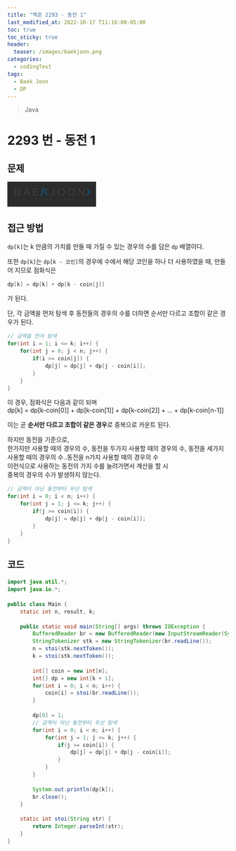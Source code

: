 ```yaml
---
title: "백준 2293 - 동전 1"
last_modified_at: 2022-10-17 T11:16:00-05:00
toc: true
toc_sticky: true
header:
  teaser: /images/baekjoon.png
categories:
  - codingTest
tags:
  - Baek Joon
  - DP
---
```


> Java

# 2293 번 - 동전 1

## 문제

[<img src="/images/baekjoon.png" width="40%" height="40%">](https://www.acmicpc.net/problem/2293)

## 접근 방법

`dp[k]`는 k 만큼의 가치를 만들 때 가질 수 있는 경우의 수를 담은 `dp` 배열이다.

또한 `dp[k]`는 `dp[k - 코인]`의 경우에 수에서 해당 코인을 하나 더 사용하였을 때, 만들어 지므로 점화식은

```java
dp[k] = dp[k] + dp[k - coin[j]]
```

가 된다.

단, 각 금액을 먼저 탐색 후 동전들의 경우의 수를 더하면 순서만 다르고 조합이 같은 경우가 된다.

```java
// 금액을 먼저 탐색
for(int i = 1; i <= k; i++) {
	for(int j = 0; j < n; j++) {
		if(i >= coin[j]) {
			dp[j] = dp[j] + dp[j - coin[i]];
		}
	}
}
```

이 경우, 점화식은 다음과 같이 되며  
dp[k] = dp[k-coin[0]] + dp[k-coin[1]] + dp[k-coin[2]] + ... + dp[k-coin[n-1]]

이는 곧 **순서만 다르고 조합이 같은 경우**로 중복으로 카운트 된다.

하지만 동전을 기준으로,  
한가지만 사용할 때의 경우의 수, 동전을 두가지 사용할 때의 경우의 수, 동전을 세가지 사용할 때의 경우의 수..동전을 n가지 사용할 때의 경우의 수  
이런식으로 사용하는 동전의 가지 수를 늘려가면서 계산을 할 시  
중복의 경우의 수가 발생하지 않는다.

```java
// 금액이 아닌 동전부터 우선 탐색
for(int i = 0; i < n; i++) {
	for(int j = 1; j <= k; j++) {
		if(j >= coin[i]) {
			dp[j] = dp[j] + dp[j - coin[i]];
		}
	}
}
```

## 코드

```java
import java.util.*;
import java.io.*;

public class Main {
	static int n, result, k;

	public static void main(String[] args) throws IOException {
		BufferedReader br = new BufferedReader(new InputStreamReader(System.in));
    	StringTokenizer stk = new StringTokenizer(br.readLine());
    	n = stoi(stk.nextToken());
    	k = stoi(stk.nextToken());

    	int[] coin = new int[n];
    	int[] dp = new int[k + 1];
    	for(int i = 0; i < n; i++) {
    		coin[i] = stoi(br.readLine());
    	}

    	dp[0] = 1;
		// 금액이 아닌 동전부터 우선 탐색
    	for(int i = 0; i < n; i++) {
    		for(int j = 1; j <= k; j++) {
    			if(j >= coin[i]) {
    				dp[j] = dp[j] + dp[j - coin[i]];
    			}
    		}
    	}

    	System.out.println(dp[k]);
    	br.close();
	}

	static int stoi(String str) {
    	return Integer.parseInt(str);
    }
}
```
